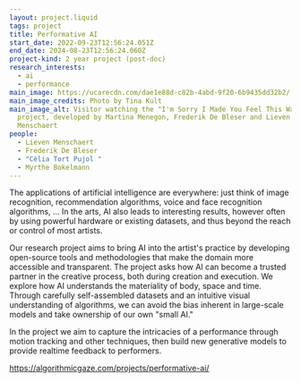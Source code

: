 ```yaml
---
layout: project.liquid
tags: project
title: Performative AI
start_date: 2022-09-23T12:56:24.051Z
end_date: 2024-08-23T12:56:24.060Z
project-kind: 2 year project (post-doc)
research_interests:
  - ai
  - performance
main_image: https://ucarecdn.com/dae1e88d-c82b-4abd-9f20-6b9435dd32b2/
main_image_credits: Photo by Tina Kult
main_image_alt: Visitor watching the "I'm Sorry I Made You Feel This Way"
  project, developed by Martina Menegon, Frederik De Bleser and Lieven
  Menschaert
people:
  - Lieven Menschaert
  - Frederik De Bleser
  - "Cèlia Tort Pujol "
  - Myrthe Bokelmann
---
```

The applications of artificial intelligence are everywhere: just think of image recognition, recommendation algorithms, voice and face recognition algorithms, ... In the arts, AI also leads to interesting results, however often by using powerful hardware or existing datasets, and thus beyond the reach or control of most artists.

Our research project aims to bring AI into the artist's practice by developing open-source tools and methodologies that make the domain more accessible and transparent. The project asks how AI can become a trusted partner in the creative process, both during creation and execution. We explore how AI understands the materiality of body, space and time. Through carefully self-assembled datasets and an intuitive visual understanding of algorithms, we can avoid the bias inherent in large-scale models and take ownership of our own "small AI."

In the project we aim to capture the intricacies of a performance through motion tracking and other techniques, then build new generative models to provide realtime feedback to performers.


https://algorithmicgaze.com/projects/performative-ai/